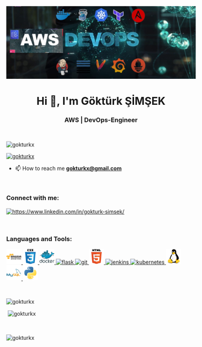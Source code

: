 <img src="https://github.com/gokturkx/gokturkx/blob/main/aws%20devops.jpg?raw=true">

<h1 align="center">Hi 👋, I'm Göktürk ŞİMŞEK</h1>
<h3 align="center">AWS | DevOps-Engineer</h3>
<p>&nbsp;</p>
<p align="left"> <img src="https://komarev.com/ghpvc/?username=gokturkx&label=Profile%20views&color=0e75b6&style=flat" alt="gokturkx" /> </p>

<p align="left"> <a href="https://github.com/ryo-ma/github-profile-trophy"><img src="https://github-profile-trophy.vercel.app/?username=gokturkx" alt="gokturkx" /></a> </p>

- 📫 How to reach me **gokturkx@gmail.com**
<p>&nbsp;</p>
<h3 align="left">Connect with me:</h3>
<p align="left">
<a href="https://linkedin.com/in/https://www.linkedin.com/in/gokturk-simsek/" target="blank"><img align="center" src="https://raw.githubusercontent.com/rahuldkjain/github-profile-readme-generator/master/src/images/icons/Social/linked-in-alt.svg" alt="https://www.linkedin.com/in/gokturk-simsek/" height="30" width="40" /></a>
</p>
<p>&nbsp;</p>
<h3 align="left">Languages and Tools:</h3>
<p align="left"> <a href="https://aws.amazon.com" target="_blank" rel="noreferrer"> <img src="https://raw.githubusercontent.com/devicons/devicon/master/icons/amazonwebservices/amazonwebservices-original-wordmark.svg" alt="aws" width="40" height="40"/> </a> <a href="https://www.w3schools.com/css/" target="_blank" rel="noreferrer"> <img src="https://raw.githubusercontent.com/devicons/devicon/master/icons/css3/css3-original-wordmark.svg" alt="css3" width="40" height="40"/> </a> <a href="https://www.docker.com/" target="_blank" rel="noreferrer"> <img src="https://raw.githubusercontent.com/devicons/devicon/master/icons/docker/docker-original-wordmark.svg" alt="docker" width="40" height="40"/> </a> <a href="https://flask.palletsprojects.com/" target="_blank" rel="noreferrer"> <img src="https://www.vectorlogo.zone/logos/pocoo_flask/pocoo_flask-icon.svg" alt="flask" width="40" height="40"/> </a> <a href="https://git-scm.com/" target="_blank" rel="noreferrer"> <img src="https://www.vectorlogo.zone/logos/git-scm/git-scm-icon.svg" alt="git" width="40" height="40"/> </a> <a href="https://www.w3.org/html/" target="_blank" rel="noreferrer"> <img src="https://raw.githubusercontent.com/devicons/devicon/master/icons/html5/html5-original-wordmark.svg" alt="html5" width="40" height="40"/> </a> <a href="https://www.jenkins.io" target="_blank" rel="noreferrer"> <img src="https://www.vectorlogo.zone/logos/jenkins/jenkins-icon.svg" alt="jenkins" width="40" height="40"/> </a> <a href="https://kubernetes.io" target="_blank" rel="noreferrer"> <img src="https://www.vectorlogo.zone/logos/kubernetes/kubernetes-icon.svg" alt="kubernetes" width="40" height="40"/> </a> <a href="https://www.linux.org/" target="_blank" rel="noreferrer"> <img src="https://raw.githubusercontent.com/devicons/devicon/master/icons/linux/linux-original.svg" alt="linux" width="40" height="40"/> </a> <a href="https://www.mysql.com/" target="_blank" rel="noreferrer"> <img src="https://raw.githubusercontent.com/devicons/devicon/master/icons/mysql/mysql-original-wordmark.svg" alt="mysql" width="40" height="40"/> </a> <a href="https://www.python.org" target="_blank" rel="noreferrer"> <img src="https://raw.githubusercontent.com/devicons/devicon/master/icons/python/python-original.svg" alt="python" width="40" height="40"/> </a> </p>
<p>&nbsp;</p>
<p><img align="left" src="https://github-readme-stats.vercel.app/api/top-langs?username=gokturkx&show_icons=true&locale=en&layout=compact" alt="gokturkx" /></p>
<p>&nbsp;</p>
<p>&nbsp;<img align="center" src="https://github-readme-stats.vercel.app/api?username=gokturkx&show_icons=true&locale=en" alt="gokturkx" /></p>
<p>&nbsp;</p>
<p><img align="center" src="https://github-readme-streak-stats.herokuapp.com/?user=gokturkx&" alt="gokturkx" /></p>
